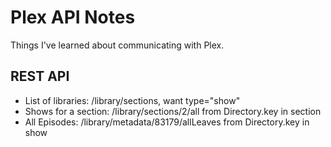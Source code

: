 # Plex API Notes

Things I've learned about communicating with Plex.

## REST API

- List of libraries: /library/sections, want type="show"
- Shows for a section: /library/sections/2/all from Directory.key in section
- All Episodes: /library/metadata/83179/allLeaves from Directory.key in show
